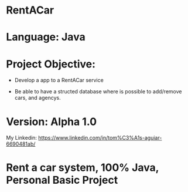 # RentACar

# Language: Java

# Project Objective: 

- Develop a app to a RentACar service 

- Be able to have a structed database where is possible to add/remove cars, and agencys.

# Version: Alpha 1.0

My Linkedin: https://www.linkedin.com/in/tom%C3%A1s-aguiar-6690481ab/

# Rent a car system, 100% Java, Personal Basic Project
